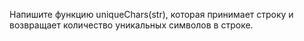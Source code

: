 Напишите функцию uniqueChars(str), которая принимает строку и возвращает количество уникальных символов в строке.
